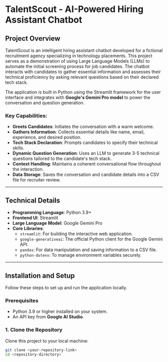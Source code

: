 # TalentScout - AI-Powered Hiring Assistant Chatbot

## Project Overview

TalentScout is an intelligent hiring assistant chatbot developed for a fictional recruitment agency specializing in technology placements. This project serves as a demonstration of using Large Language Models (LLMs) to automate the initial screening process for job candidates. The chatbot interacts with candidates to gather essential information and assesses their technical proficiency by asking relevant questions based on their declared tech stack.

The application is built in Python using the Streamlit framework for the user interface and integrates with **Google's Gemini Pro model** to power the conversation and question generation.

### Key Capabilities:
- **Greets Candidates**: Initiates the conversation with a warm welcome.
- **Gathers Information**: Collects essential details like name, email, experience, and desired position.
- **Tech Stack Declaration**: Prompts candidates to specify their technical skills.
- **Dynamic Question Generation**: Uses an LLM to generate 3-5 technical questions tailored to the candidate's tech stack.
- **Context Handling**: Maintains a coherent conversational flow throughout the interaction.
- **Data Storage**: Saves the conversation and candidate details into a CSV file for recruiter review.

---

## Technical Details

*   **Programming Language**: Python 3.9+
*   **Frontend UI**: Streamlit
*   **Large Language Model**: Google Gemini Pro
*   **Core Libraries**:
    *   `streamlit`: For building the interactive web application.
    *   `google-generativeai`: The official Python client for the Google Gemini API.
    *   `pandas`: For data manipulation and saving information to a CSV file.
    *   `python-dotenv`: To manage environment variables securely.

---

## Installation and Setup

Follow these steps to set up and run the application locally.

### Prerequisites
- Python 3.9 or higher installed on your system.
- An API key from **Google AI Studio**.

### 1. Clone the Repository
Clone this project to your local machine:
```bash
git clone <your-repository-link>
cd <repository-directory>
